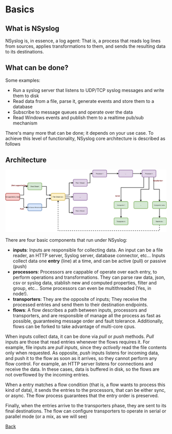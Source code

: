# Basics

## What is NSyslog
NSyslog is, in essence, a log agent: That is, a process that reads log lines from sources, applies transformations to them, and sends the resulting data to its destinations.

## What can be done?
Some examples:

* Run a syslog server that listens to UDP/TCP syslog messages and write them to disk
* Read data from a file, parse it, generate events and store them to a database
* Subscribe to message queues and operate over the data
* Read Windows events and publish them to a realtime pub/sub mechanism

There's many more that can be done; it depends on your use case. To achieve this level of functionality, NSyslog core architecture is described as follows

## Architecture

![Architecture](../assets/nsyslog.svg)

There are four basic components that run under NSyslog:

* **inputs**: Inputs are responsible for collecting data. An input can be a file reader, an HTTP server, Syslog server, database connector, etc... Inputs collect data one **entry** (line) at a time, and can be active (pull) or passive (push)
* **processors**: Processors are cappable of operate over each entry, to perform operations and transformations. They can parse raw data, json, csv or syslog data, stablish new and computed properties, filter and group, etc... Some processors can even be multithreaded (Yes, in node!).
* **transporters**: They are the opposite of inputs; They receive the processed entries and send them to their destination endpoints.
* **flows**: A flow describes a path between inputs, processors and transporters, and are responsible of manage all the process as fast as possible, guaranteeing message order and fault tolerance. Additionally, flows can be forked to take advantage of multi-core cpus.

When inputs collect data, it can be done via *pull* or *push* methods. *Pull* inputs are those that read entries whenever the flows requires it. For example, file inputs are *pull inputs*, since they *activelly* read the file contents only when requested. As opposite, *push* inputs listens for incoming data, and push it to the flow as soon as it arrives, so they cannot perform any flow control. For example, an HTTP server listens for connections and receive the data. In these cases, data is buffered in disk, so the flows are not overflowed by the incoming entries.

When a entry matches a flow condition (that is, a flow wants to process this kind of data), it sends the entries to the processors, that can be either sync, or async. The flow process guarantees that the entry order is preserved.

Finally, when the entries arrive to the transporters phase, they are sent to its final destinations. The flow can configure transporters to operate in serial or parallel mode (or a mix, as we will see)

[Back](../README.md)

